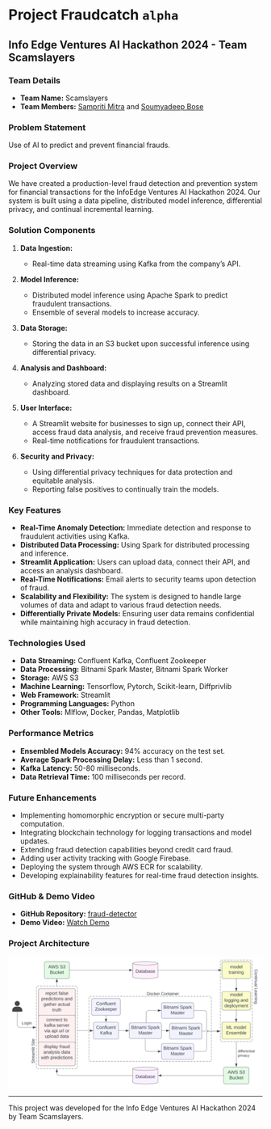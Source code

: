 # Project Fraudcatch `alpha`

## Info Edge Ventures AI Hackathon 2024 - Team Scamslayers

### Team Details
- **Team Name:** Scamslayers
- **Team Members:** [Sampriti Mitra](https://github.com/Sampriti03) and [Soumyadeep Bose](https://github.com/soumyadeepbose)

### Problem Statement
Use of AI to predict and prevent financial frauds.

### Project Overview
We have created a production-level fraud detection and prevention system for financial transactions for the InfoEdge Ventures AI Hackathon 2024. Our system is built using a data pipeline, distributed model inference, differential privacy, and continual incremental learning.

### Solution Components
1. **Data Ingestion:**
   - Real-time data streaming using Kafka from the company’s API.
   
2. **Model Inference:**
   - Distributed model inference using Apache Spark to predict fraudulent transactions.
   - Ensemble of several models to increase accuracy.
   
3. **Data Storage:**
   - Storing the data in an S3 bucket upon successful inference using differential privacy.
   
4. **Analysis and Dashboard:**
   - Analyzing stored data and displaying results on a Streamlit dashboard.
   
5. **User Interface:**
   - A Streamlit website for businesses to sign up, connect their API, access fraud data analysis, and receive fraud prevention measures.
   - Real-time notifications for fraudulent transactions.
   
6. **Security and Privacy:**
   - Using differential privacy techniques for data protection and equitable analysis.
   - Reporting false positives to continually train the models.

### Key Features
- **Real-Time Anomaly Detection:** Immediate detection and response to fraudulent activities using Kafka.
- **Distributed Data Processing:** Using Spark for distributed processing and inference.
- **Streamlit Application:** Users can upload data, connect their API, and access an analysis dashboard.
- **Real-Time Notifications:** Email alerts to security teams upon detection of fraud.
- **Scalability and Flexibility:** The system is designed to handle large volumes of data and adapt to various fraud detection needs.
- **Differentially Private Models:** Ensuring user data remains confidential while maintaining high accuracy in fraud detection.

### Technologies Used
- **Data Streaming:** Confluent Kafka, Confluent Zookeeper
- **Data Processing:** Bitnami Spark Master, Bitnami Spark Worker
- **Storage:** AWS S3
- **Machine Learning:** Tensorflow, Pytorch, Scikit-learn, Diffprivlib
- **Web Framework:** Streamlit
- **Programming Languages:** Python
- **Other Tools:** Mlflow, Docker, Pandas, Matplotlib

### Performance Metrics
- **Ensembled Models Accuracy:** 94% accuracy on the test set.
- **Average Spark Processing Delay:** Less than 1 second.
- **Kafka Latency:** 50-80 milliseconds.
- **Data Retrieval Time:** 100 milliseconds per record.

### Future Enhancements
- Implementing homomorphic encryption or secure multi-party computation.
- Integrating blockchain technology for logging transactions and model updates.
- Extending fraud detection capabilities beyond credit card fraud.
- Adding user activity tracking with Google Firebase.
- Deploying the system through AWS ECR for scalability.
- Developing explainability features for real-time fraud detection insights.

### GitHub & Demo Video
- **GitHub Repository:** [fraud-detector](https://github.com/soumyadeepbose/fraud-detector)
- **Demo Video:** [Watch Demo](https://drive.google.com/file/d/1izJ7p9-Au0fZBDVPAhrIiRB8sdAkQ1no/view?usp=sharing)

### Project Architecture
![Architecture Diagram](website/images/Project_FraudCatch_Alpha.svg)

---

This project was developed for the Info Edge Ventures AI Hackathon 2024 by Team Scamslayers.
